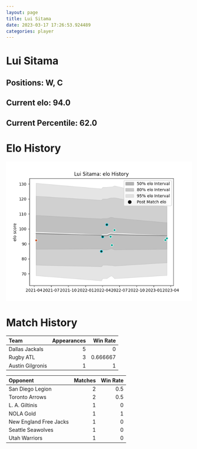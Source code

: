 ```yaml
---  
layout: page  
title: Lui Sitama  
date: 2023-03-17 17:26:53.924489  
categories: player  
---
```

# Lui Sitama

## Positions: W, C

## Current elo: 94.0

## Current Percentile: 62.0

# Elo History


![elo history](history_LuiSitama.png)
# Match History


| Team             |   Appearances |   Win Rate |
|:-----------------|--------------:|-----------:|
| Dallas Jackals   |             5 |   0        |
| Rugby ATL        |             3 |   0.666667 |
| Austin Gilgronis |             1 |   1        |

| Opponent               |   Matches |   Win Rate |
|:-----------------------|----------:|-----------:|
| San Diego Legion       |         2 |        0.5 |
| Toronto Arrows         |         2 |        0.5 |
| L. A. Giltinis         |         1 |        0   |
| NOLA Gold              |         1 |        1   |
| New England Free Jacks |         1 |        0   |
| Seattle Seawolves      |         1 |        0   |
| Utah Warriors          |         1 |        0   |